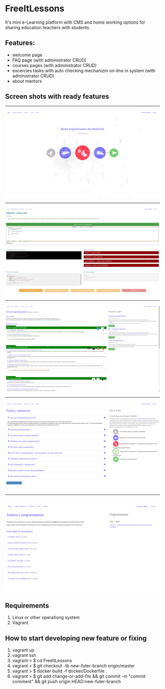 # FreeItLessons

It's mini e-Learning platform with CMS and home working options for sharing education teachers with students.


Features:
--------
- welcome page
- FAQ page (with administrator CRUD)
- courses pages (with administrator CRUD)
- excercies tasks with auto checking mechanizm on-line in system (with administrator CRUD)
- about mentors


Screen shots with ready features
---------------
---
![](https://raw.githubusercontent.com/bieli/FreeItLessons/master/docs/img/FreeItLessons.1.png)

---
![](https://raw.githubusercontent.com/bieli/FreeItLessons/master/docs/img/FreeItLessons.2.png)

---
![](https://raw.githubusercontent.com/bieli/FreeItLessons/master/docs/img/FreeItLessons.3.png)

---
![](https://raw.githubusercontent.com/bieli/FreeItLessons/master/docs/img/FreeItLessons.4.png)

---
![](https://raw.githubusercontent.com/bieli/FreeItLessons/master/docs/img/FreeItLessons.5.png)
---

Requirements
------------
1. Linux or other operationg system
2. Vagrant


How to start developing new feature or fixing
---------------------------------------------
1. vagrant up
2. vagrant ssh
3. vagrant > $ cd FreeItLessons
4. vagrant > $ git checkout -tb new-futer-branch origin/master
5. vagrant > $ docker build -f docker/Dockerfile  .
6. vagrant > $ git add change-or-add-file && git commit -m "commit comment" && git push origin HEAD:new-futer-branch


